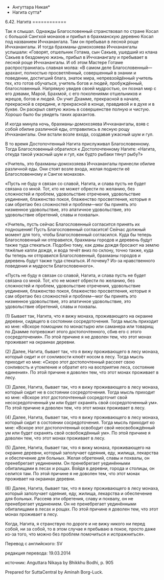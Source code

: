 * Ангуттара Никая*
* Нагита сутта*

6\.42\. Нагита
\=\=\=\=\=\=\=\=\=\=\=\=

Так я слышал\. Однажды Благословенный странствовал по стране Косал с большой Сангхой монахов и прибыл в брахманскую деревню Косал под названием Иччханангала\. Там он пребывал в лесной роще Иччханангалы\. И тогда брахманы\-домохозяева Иччханангалы услышали: «Говорят, отшельник Готама, сын Сакьев, ушедший из клана Сакьев в бездомную жизнь, прибыл в Иччханангалу и пребывает в лесной роще Иччханангалы\. И об этом Мастере Готаме распространилась славная молва: «В самом деле Благословенный—арахант, полностью просветлённый, совершенный в знании и поведении, достигший блага, знаток мира, непревзойдённый учитель тех, кто готов обучаться, учитель богов и людей, пробуждённый, благословенный\. Напрямую увидев своей мудростью, он познал мир с его дэвами, Марой, Брахмой, с его поколениями отшельников и жрецов, богов и людей\. Он учит Дхамме, прекрасной в начале, прекрасной в середине, и прекрасной в конце, правдивой и в духе и в букве\. Он раскрыл святую жизнь в совершенстве полную и чистую\. Хорошо было бы увидеть таких арахантов\.

И когда минула ночь, брахманы\-домохозяева Иччханангалы, взяв с собой обилие различной еды, отправились в лесную рощу Иччханангалы\. Они встали возле входа, создавая ужасный шум и гул\.

В то время Достопочтенный Нагита прислуживал Благословенному\. Тогда Благословенный обратился к Достопочтенному Нагите: «Нагита, откуда такой ужасный шум и гул, как будто рыбаки тянут рыбу?»

«Учитель, это брахманы\-домохозяева Иччханангалы принесли обилие различной еды\. Они стоят возле входа, желая поднести её Благословенному и Сангхе монахов»\.

«Пусть не буду я связан со славой, Нагита, и слава пусть не будет связана со мной\. Тот, кто не может обрести по желанию, без сложностей и проблем, удовольствие отречения, удовольствие уединения, блаженство покоя, блаженство просветления, которые я сам обретаю без сложностей и проблем—мог бы принять это низменное удовольствие, это апатичное удовольствие, это удовольствие обретений, славы и похвалы»\.

«Учитель, пусть сейчас Благословенный согласится принять их подношения\! Пусть Благословенный согласится\! Сейчас должный момент для того, чтобы Благословенный согласился\. Куда бы теперь Благословенный ни отправился, брахманы городов и деревень будут также туда стекаться\. Подобно тому, как дэвы дождя бросают на землю тяжёлые капли дождя, и вода течёт вниз по склону, точно также, куда бы теперь ни отправился Благословенный, брахманы городов и деревень будут также туда стекаться\. И почему? Из\-за нравственного поведения и мудрости Благословенного»\.

«Пусть не буду я связан со славой, Нагита, и слава пусть не будет связана со мной\. Тот, кто не может обрести по желанию, без сложностей и проблем, удовольствие отречения, удовольствие уединения, блаженство покоя, блаженство просветления, которые я сам обретаю без сложностей и проблем—мог бы принять это низменное удовольствие, это апатичное удовольствие, это удовольствие обретений, славы и похвалы\.

\(1\) Бывает так, Нагита, что я вижу монаха, проживающего на окраине деревни, сидящего в состоянии сосредоточения\. Тогда мысль приходит ко мне: «Вскоре помощник по монастырю или саманера или товарищ по Дхамме потревожит этого достопочтенного, сбив его с этого сосредоточения»\. По этой причине я не доволен тем, что этот монах проживает на окраинах деревни\.

\(2\) Далее, Нагита, бывает так, что я вижу проживающего в лесу монаха, который сидит и от сонливости клюёт носом в лесу\. Тогда мысль приходит ко мне: «Скоро этот достопочтенный рассеет свою сонливость и утомление и обратит его на восприятие леса, состояние единения»\. По этой причине я доволен тем, что этот монах проживает в лесу\.

\(3\) Далее, Нагита, бывает так, что я вижу проживающего в лесу монаха, который сидит не в состоянии сосредоточения\. Тогда мысль приходит ко мне: «Вскоре этот достопочтенный сосредоточит свой несосредоточенный ум или будет охранять свой сосредоточенный ум»\. По этой причине я доволен тем, что этот монах проживает в лесу\.

\(4\) Далее, Нагита, бывает так, что я вижу проживающего в лесу монаха, который сидит в состоянии сосредоточения\. Тогда мысль приходит ко мне: «Вскоре этот достопочтенный освободит свой неосвобождённый ум или будет охранять свой освобождённый ум»\. По этой причине я доволен тем, что этот монах проживает в лесу\.

\(5\) Далее, Нагита, бывает так, что я вижу монаха, проживающего на окраине деревни, который заполучает одеяния, еду, жилища, лекарства и обеспечение для больных\. Желая обретений, славы и похвалы, он пренебрегает уединением\. Он пренебрегает уединёнными обиталищами в лесах и рощах\. Войдя в деревни, города и столицы, он селится там\. По этой причине я не доволен тем, что этот монах проживает на окраинах деревни\.

\(6\) Далее, Нагита, бывает так, что я вижу проживающего в лесу монаха, который заполучает одеяния, еду, жилища, лекарства и обеспечение для больных\. Рассеяв эти обретения, славу и похвалу, он не пренебрегает уединением\. Он не пренебрегает уединёнными обиталищами в лесах и рощах\. По этой причине я доволен тем, что этот монах проживает в лесу\.

Когда, Нагита, я странствую по дороге и не вижу никого ни перед собой, ни за собой, то в этом случае я пребываю в покое, просто даже из\-за того, что можно без проблем помочиться и испражниться»\.

Перевод с английского: SV

редакция перевода: 19\.03\.2014

источник: Anguttara Nikaya by Bhikkhu Bodhi, p\. 905

Prepared for SuttaCentral by Aminah Borg\-Luck\.